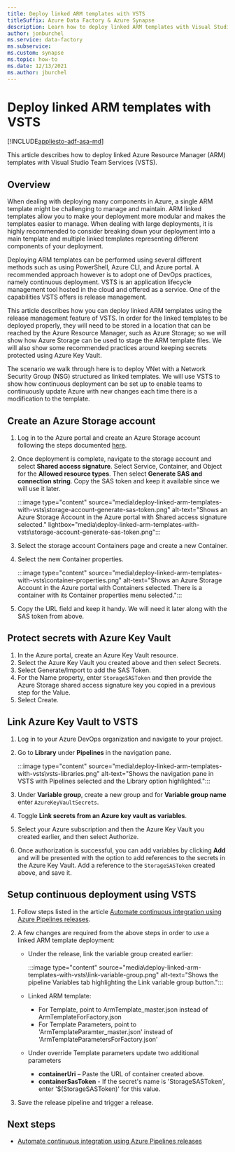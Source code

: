 ```yaml
---
title: Deploy linked ARM templates with VSTS
titleSuffix: Azure Data Factory & Azure Synapse
description: Learn how to deploy linked ARM templates with Visual Studio Team Services (VSTS). 
author: jonburchel
ms.service: data-factory
ms.subservice: 
ms.custom: synapse
ms.topic: how-to
ms.date: 12/13/2021
ms.author: jburchel
---
```

# Deploy linked ARM templates with VSTS

[!INCLUDE[appliesto-adf-asa-md](includes/appliesto-adf-asa-md.md)]

This article describes how to deploy linked Azure Resource Manager (ARM) templates with Visual Studio Team Services (VSTS).

## Overview

When dealing with deploying many components in Azure, a single ARM template might be challenging to manage and maintain.  ARM linked templates allow you to make your deployment more modular and makes the templates easier to manage.  When dealing with large deployments, it is highly recommended to consider breaking down your deployment into a main template and multiple linked templates representing different components of your deployment.

Deploying ARM templates can be performed using several different methods such as using PowerShell, Azure CLI, and Azure portal.  A recommended approach however is to adopt one of DevOps practices, namely continuous deployment.  VSTS is an application lifecycle management tool hosted in the cloud and offered as a service.  One of the capabilities VSTS offers is release management.

This article describes how you can deploy linked ARM templates using the release management feature of VSTS. In order for the linked templates to be deployed properly, they will need to be stored in a location that can be reached by the Azure Resource Manager, such as Azure Storage; so we will show how Azure Storage can be used to stage the ARM template files.  We will also show some recommended practices around keeping secrets protected using Azure Key Vault.

The scenario we  walk through here is to deploy VNet with a Network Security Group (NSG) structured as linked templates.  We will use VSTS to show how continuous deployment can be set up to enable teams to continuously update Azure with new changes each time there is a modification to the template.

## Create an Azure Storage account

1. Log in to the Azure portal and create an Azure Storage account following the steps documented [here](/azure/storage/common/storage-account-create?tabs=azure-portal).
1. Once deployment is complete, navigate to the storage account and select **Shared access signature**.  Select Service, Container, and Object for the **Allowed resource types**.  Then select **Generate SAS and connection string**. Copy the SAS token and keep it available since we will use it later.

   :::image type="content" source="media\deploy-linked-arm-templates-with-vsts\storage-account-generate-sas-token.png" alt-text="Shows an Azure Storage Account in the Azure portal with Shared access signature selected." lightbox="media\deploy-linked-arm-templates-with-vsts\storage-account-generate-sas-token.png":::

1. Select the storage account Containers page and create a new Container.
1. Select the new Container properties. 
   
   :::image type="content" source="media\deploy-linked-arm-templates-with-vsts\container-properties.png" alt-text="Shows an Azure Storage Account in the Azure portal with Containers selected.  There is a container with its Container properties menu selected.":::

1. Copy the URL field and keep it handy.  We will need it later along with the SAS token from above.

## Protect secrets with Azure Key Vault

1. In the Azure portal, create an Azure Key Vault resource.
1. Select the Azure Key Vault you created above and then select Secrets.
1. Select Generate/Import to add the SAS Token.
1. For the Name property, enter `StorageSASToken` and then provide the Azure Storage shared access signature key you copied in a previous step for the Value.
1. Select Create.

## Link Azure Key Vault to VSTS

1. Log in to your Azure DevOps organization and navigate to your project.
1. Go to **Library** under **Pipelines** in the navigation pane.

   :::image type="content" source="media\deploy-linked-arm-templates-with-vsts\vsts-libraries.png" alt-text="Shows the navigation pane in VSTS with Pipelines selected and the Library option highlighted.":::

1. Under **Variable group**, create a new group and for **Variable group name** enter `AzureKeyVaultSecrets`.
1. Toggle **Link secrets from an Azure key vault as variables**.
1. Select your Azure subscription and then the Azure Key Vault you created earlier, and then select Authorize.
1. Once authorization is successful, you can add variables by clicking **Add** and will be presented with the option to add references to the secrets in the Azure Key Vault. Add a reference to the `StorageSASToken` created above, and save it.

## Setup continuous deployment using VSTS

1. Follow steps listed in the article [Automate continuous integration using Azure Pipelines releases](continuous-integration-delivery-automate-azure-pipelines.md#set-up-an-azure-pipelines-release).
1. A few changes are required from the above steps in order to use a linked ARM template deployment: 
   - Under the release, link the variable group created earlier:
   
     :::image type="content" source="media\deploy-linked-arm-templates-with-vsts\link-variable-group.png" alt-text="Shows the pipeline Variables tab highlighting the Link variable group button.":::

   - Linked ARM template:
      - For Template, point to ArmTemplate_master.json instead of ArmTemplateForFactory.json
      - For Template Parameters, point to 'ArmTemplateParamter_master.json' instead of 'ArmTemplateParametersForFactory.json'
   - Under override Template parameters update two additional parameters
      - **containerUri** – Paste the URL of container created above.
      - **containerSasToken** - If the secret's name is 'StorageSASToken', enter '$(StorageSASToken)' for this value.

1. Save the release pipeline and trigger a release.

## Next steps
- [Automate continuous integration using Azure Pipelines releases](continuous-integration-delivery-automate-azure-pipelines.md)
